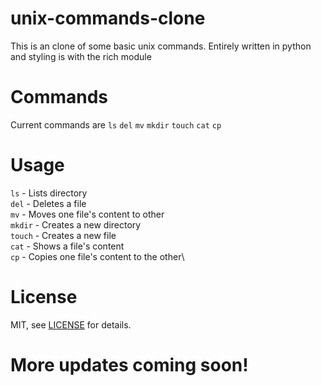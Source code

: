 # unix-commands-clone

This is an clone of some basic unix commands.
Entirely written in python and styling is with the rich module

# Commands

Current commands are 
`ls` `del` `mv` `mkdir` `touch` `cat` `cp`

# Usage

`ls` - Lists directory\
`del` - Deletes a file\
`mv` - Moves one file's content to other\
`mkdir` - Creates a new directory\
`touch` - Creates a new file\
`cat` - Shows a file's content\
`cp` - Copies one file's content to the other\

# License
MIT, see [LICENSE](https://github.com/Coolstormaction/unix-commands-clone/blob/main/README.md) for details.

# More updates coming soon!
